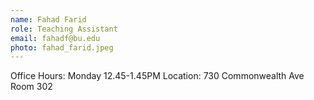 ```yaml
---
name: Fahad Farid
role: Teaching Assistant
email: fahadf@bu.edu
photo: fahad_farid.jpeg
---
```


Office Hours: Monday 12.45-1.45PM Location: 730 Commonwealth Ave Room 302
